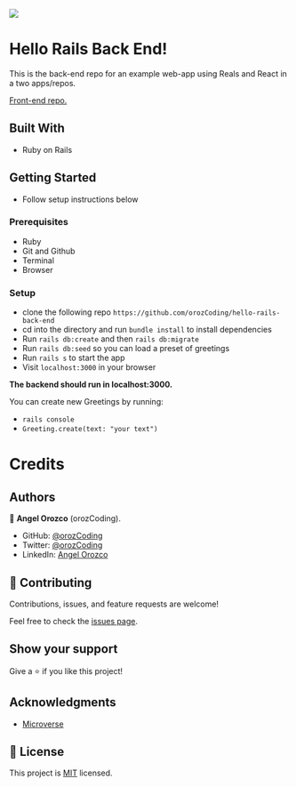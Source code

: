 ![](https://img.shields.io/badge/Microverse-blueviolet)

# Hello Rails Back End!

This is the back-end repo for an example web-app using Reals and React in a two apps/repos.

[Front-end repo.](https://github.com/orozCoding/hello-react-front-end)


## Built With
- Ruby on Rails

## Getting Started
- Follow setup instructions below

### Prerequisites

- Ruby
- Git and Github
- Terminal
- Browser

### Setup

- clone the following repo `https://github.com/orozCoding/hello-rails-back-end`
- cd into the directory and run `bundle install` to install dependencies
- Run `rails db:create` and then `rails db:migrate`
- Run `rails db:seed` so you can load a preset of greetings
- Run `rails s` to start the app
- Visit `localhost:3000` in your browser

**The backend should run in localhost:3000.**

You can create new Greetings by running:
- `rails console`
- `Greeting.create(text: "your text")`

# Credits

## Authors

👤 **Angel Orozco** (orozCoding).

- GitHub: [@orozCoding](https://github.com/orozCoding)
- Twitter: [@orozCoding](https://twitter.com/orozCoding)
- LinkedIn: [Angel Orozco](https://www.linkedin.com/in/angel-orozco-652230228/)

## 🤝 Contributing

Contributions, issues, and feature requests are welcome!

Feel free to check the [issues page](../../issues/).

## Show your support

Give a ⭐️ if you like this project!

## Acknowledgments

- [Microverse](https://www.microverse.org/)

## 📝 License

This project is [MIT](./MIT.md) licensed.
